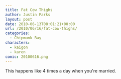 ```yaml
---
title: Fat Cow Thighs
author: Justin Parks
layout: post
date: 2010-06-13T08:01:21+00:00
url: /2010/06/16/fat-cow-thighs/
categories:
  - Chipmunk Bay
characters:
  - kaigon
  - karen
comic: 20100616.png
---
```

This happens like 4 times a day when you're married.